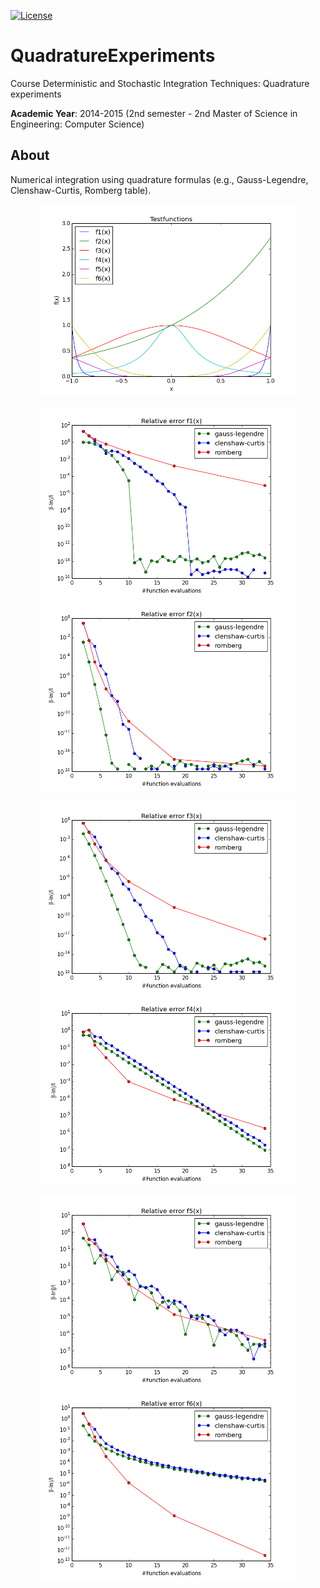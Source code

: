 [![License][s1]][li]

[s1]: https://img.shields.io/badge/licence-GPL%203.0-blue.svg
[li]: https://raw.githubusercontent.com/matt77hias/QuadratureExperiments/master/LICENSE.txt

# QuadratureExperiments
Course Deterministic and Stochastic Integration Techniques: Quadrature experiments

**Academic Year**: 2014-2015 (2nd semester - 2nd Master of Science in Engineering: Computer Science)

## About
Numerical integration using quadrature formulas (e.g., Gauss-Legendre, Clenshaw-Curtis, Romberg table).

<p align="center"><img src="Graphs/testfunctions.png" width="410"></p>
<p align="center"><img src="Graphs/f1r.png" width="410"> <img src="Graphs/f2r.png" width="410"></p>
<p align="center"><img src="Graphs/f3r.png" width="410"> <img src="Graphs/f4r.png" width="410"></p>
<p align="center"><img src="Graphs/f5r.png" width="410"> <img src="Graphs/f6r.png" width="410"></p>
